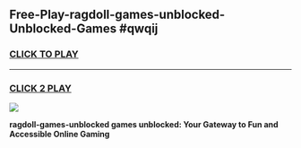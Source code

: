 
## Free-Play-ragdoll-games-unblocked-Unblocked-Games #qwqij
<h3>
<a href="https://news.freeplayer.one?title=ragdoll-games-unblocked&ref=8M">CLICK TO PLAY</a></h3>
<hr>

<h3>
<a href="https://news.freeplayer.one?title=ragdoll-games-unblocked&ref=8M">CLICK 2 PLAY</a>
  
</h3>

<a href="https://news.freeplayer.one?title=ragdoll-games-unblocked&ref=8M"><img src="https://clearcache.store/games.png"></a>


**ragdoll-games-unblocked games unblocked: Your Gateway to Fun and Accessible Online Gaming**
